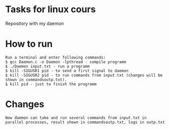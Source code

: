 # Tasks for linux cours
Repository with my daemon
# How to run
    Run a terminal and enter following commands:
    $ gcc Daemon.c -o Daemon -lpthread - compile programm
    $ ./Daemon input.txt - run a programm
    $ kill -SIGUSR1 pid - to send a first signal to daemon
    $ kill -SIGUSR2 pid - to run commands from input.txt (changes will be shown in commandsoutp.txt).
    $ kill pid - just to finish the programm
# Changes
	Now daemon can take and run several commands from input.txt in parallel processes, result shown in commandsoutp.txt, logs in outp.txt
